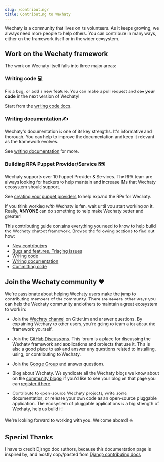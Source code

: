 ```yaml
---
slug: /contributing/
title: Contributing to Wechaty
---
```


Wechaty is a community that lives on its volunteers. As it keeps growing, we
always need more people to help others. You can contribute in many ways, either
on the framework itself or in the wider ecosystem.

## Work on the Wechaty framework

The work on Wechaty itself falls into three major areas:

### Writing code 💻

Fix a bug, or add a new feature. You can make a pull request and see **your
code** in the next version of Wechaty!

Start from the [writing code docs](coding.md).

### Writing documentation ✍️

Wechaty's documentation is one of its key strengths. It's informative
and thorough. You can help to improve the documentation and keep it
relevant as the framework evolves.

See [writing documentation](documentation.md) for more.

### Building RPA Puppet Provider/Service 🗺️

Wechaty supports over 10 Puppet Provider & Services.
The RPA team are always looking for hackers
to help maintain and increase IMs that Wechaty ecosystem should support.

See [creating your puppet providers](../puppet-providers/diy.md)
to help expand the RPA for Wechaty.

If you think working *with* Wechaty is fun, wait until you start working *on*
it. Really, **ANYONE** can do something to help make Wechaty better and greater!

This contributing guide contains everything you need to know to help build the
Wechaty chatbot framework. Browse the following sections to find out how:

- [New contributors](new-contributors.md)
- [Bugs and features, Triaging issues](issues.md)
- [Writing code](coding.md)
- [Writing documentation](documentation.md)
- [Committing code](pulls.md)

## Join the Wechaty community ❤️

We're passionate about helping Wechaty users make the jump to contributing
members of the community. There are several other ways you can help the
Wechaty community and others to maintain a great ecosystem to work in:

- Join the [Wechaty channel](https://gitter.im/wechaty/wechaty)
  on Gitter.im and answer questions.
  By explaining Wechaty to other users, you're going to learn a lot about the
  framework yourself.

- Join the [GitHub Discussions](https://github.com/wechaty/wechaty/discussions).
  This forum is a place for discussing the Wechaty
  framework and applications and projects that use it. This is also a good
  place to ask and answer any questions related to installing, using, or
  contributing to Wechaty.

- Join the [Google Group](https://groups.google.com/g/wechaty) and answer questions.

- Blog about Wechaty. We syndicate all the Wechaty blogs we know about on
  the [community blogs](https://wechaty.js.org/blog);
  if you'd like to see your blog on that page you can [register it here](blog.md).

- Contribute to open-source Wechaty projects, write some documentation, or
  release your own code as an open-source pluggable application. The
  ecosystem of pluggable applications is a big strength of Wechaty, help us
  build it!

We're looking forward to working with you. Welcome aboard! ⛵️

## Special Thanks

I have to credit Django doc authors, because this documentation page is inspired by, and mostly copy/pasted from [Django contributing docs](https://github.com/django/django/blob/main/docs/internals/contributing/index.txt)
